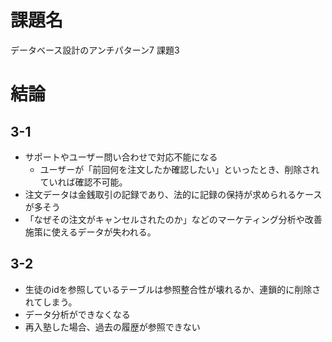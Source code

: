
# 課題名

データベース設計のアンチパターン7
課題3

# 結論

## 3-1

- サポートやユーザー問い合わせで対応不能になる
  - ユーザーが「前回何を注文したか確認したい」といったとき、削除されていれば確認不可能。
- 注文データは金銭取引の記録であり、法的に記録の保持が求められるケースが多そう
- 「なぜその注文がキャンセルされたのか」などのマーケティング分析や改善施策に使えるデータが失われる。

## 3-2

- 生徒のidを参照しているテーブルは参照整合性が壊れるか、連鎖的に削除されてしまう。
- データ分析ができなくなる
- 再入塾した場合、過去の履歴が参照できない
